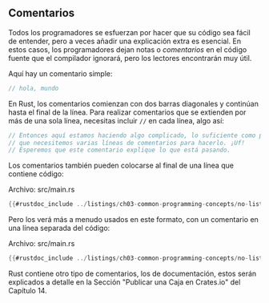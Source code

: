 ## Comentarios

Todos los programadores se esfuerzan por hacer que su código sea fácil de entender,
pero a veces añadir una explicación extra es esencial. En estos casos, los programadores
dejan notas o *comentarios* en el código fuente que el compilador ignorará, pero los lectores
encontrarán muy útil.

Aquí hay un comentario simple:

```rust
// hola, mundo
```

En Rust, los comentarios comienzan con dos barras diagonales y continúan hasta
el final de la línea. Para realizar comentarios que se extienden por más de una
sola línea, necesitas incluir `//` en cada línea, algo así:

```rust
// Entonces aquí estamos haciendo algo complicado, lo suficiente como para
// que necesitemos varias líneas de comentarios para hacerlo. ¡Uf!
// Esperemos que este comentario explique lo que está pasando.
```

Los comentarios también pueden colocarse al final de una línea que contiene código:

<span class="filename">Archivo: src/main.rs</span>

```rust
{{#rustdoc_include ../listings/ch03-common-programming-concepts/no-listing-24-comments-end-of-line/src/main.rs}}
```

Pero los verá más a menudo usados en este formato, con un comentario
en una línea separada del código:

<span class="filename">Archivo: src/main.rs</span>

```rust
{{#rustdoc_include ../listings/ch03-common-programming-concepts/no-listing-25-comments-above-line/src/main.rs}}
```

Rust contiene otro tipo de comentarios, los de documentación, estos serán explicados
a detalle en la Sección "Publicar una Caja en Crates.io" del Capítulo 14.
